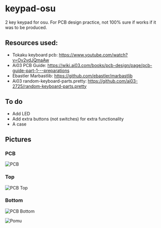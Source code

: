# keypad-osu
 2 key keypad for osu. For PCB design practice, not 100% sure if works if it was to be produced.
## Resources used:
- Tokaku keyboard pcb: https://www.youtube.com/watch?v=Ov2vdJQmaAw
- Ai03 PCB Guide: https://wiki.ai03.com/books/pcb-design/page/pcb-guide-part-1---preparations
- Ebastler Marbastlib: https://github.com/ebastler/marbastlib
- Ai03 random-keyboard-parts.pretty: https://github.com/ai03-2725/random-keyboard-parts.pretty
## To do
- Add LED
- Add extra buttons (not switches) for extra functionality
- A case

## Pictures
### PCB
![PCB](https://i.gyazo.com/f9d214179ddbb9bd74272a47f0af9216.png)
### Top
![PCB Top](https://i.gyazo.com/de587ad83209299087965ccebd826211.png)
### Bottom
![PCB Bottom](https://i.gyazo.com/d6ad83c3c7e47191b47311670d74eaea.png)


![Pomu](https://c.tenor.com/8NuQk1bZQ2cAAAAd/pomu-jam-pomu.gif)
